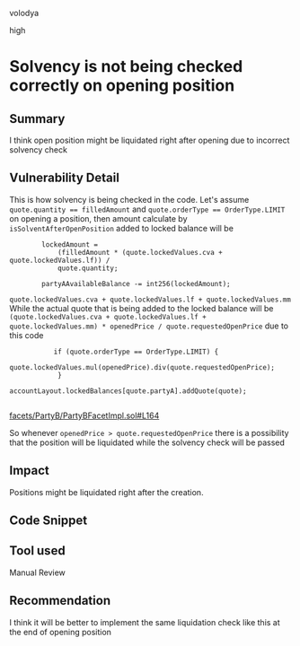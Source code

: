 volodya

high

# Solvency is not being checked correctly on opening position

## Summary
I think open position might be liquidated right after opening due to incorrect solvency check
## Vulnerability Detail
This is how solvency is being checked in the code. Let's assume `quote.quantity == filledAmount` and `quote.orderType == OrderType.LIMIT` on opening a position, then amount calculate by `isSolventAfterOpenPosition` added to locked balance will be
```solidity
        lockedAmount =
            (filledAmount * (quote.lockedValues.cva + quote.lockedValues.lf)) /
            quote.quantity;

        partyAAvailableBalance -= int256(lockedAmount);

```
`quote.lockedValues.cva + quote.lockedValues.lf + quote.lockedValues.mm`
While the actual quote that is being added to the locked balance will be
`(quote.lockedValues.cva + quote.lockedValues.lf + quote.lockedValues.mm) * openedPrice / quote.requestedOpenPrice`
due to this code
```solidity
           if (quote.orderType == OrderType.LIMIT) {
                quote.lockedValues.mul(openedPrice).div(quote.requestedOpenPrice);
            }
            accountLayout.lockedBalances[quote.partyA].addQuote(quote);
 
```
[facets/PartyB/PartyBFacetImpl.sol#L164](https://github.com/sherlock-audit/2023-06-symmetrical/blob/main/symmio-core/contracts/facets/PartyB/PartyBFacetImpl.sol#L164)

So whenever `openedPrice > quote.requestedOpenPrice` there is a possibility that the position will be liquidated while the solvency check will be passed 


## Impact
Positions might be liquidated right after the creation.
## Code Snippet

## Tool used

Manual Review

## Recommendation
I think it will be better to implement the same liquidation check like this at the end of opening position
